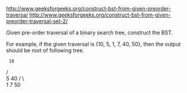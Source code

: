 http://www.geeksforgeeks.org/construct-bst-from-given-preorder-traversa/
http://www.geeksforgeeks.org/construct-bst-from-given-preorder-traversal-set-2/

Given pre-order traversal of a binary search tree, construct the BST.

For example, if the given traversal is {10, 5, 1, 7, 40, 50}, then the output should be root of following tree.

     10
   /   \
  5     40
 /  \      \
1    7      50